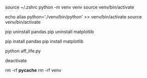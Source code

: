 source ~/.zshrc
python -m venv venv
source venv/bin/activate

echo alias python='./venv/bin/python' >> venv/bin/activate
source venv/bin/activate

pip uninstall pandas
pip uninstall matplotlib

pip install pandas
pip install matplotlib

python aff_life.py

deactivate

rm -rf __pycache__
rm -rf venv
